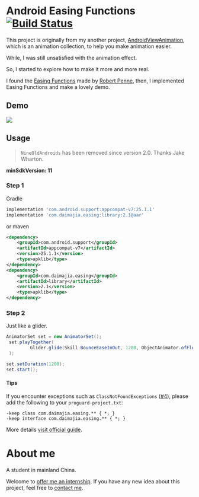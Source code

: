 # Android Easing Functions [![Build Status](https://travis-ci.org/daimajia/AnimationEasingFunctions.svg?branch=master)](https://travis-ci.org/daimajia/AnimationEasingFunctions)

This project is originally from my another project, [AndroidViewAnimation](https://github.com/daimajia/AndroidViewAnimations), which is an animation collection, to help you make animation easier.

While, I was still unsatisfied with the animation effect.

So, I started to explore how to make it more and more real.

I found the [Easing Functions](http://easings.net/) made by [Robert Penne](http://robertpenner.com/), then, I implemented Easing Functions and make a lovely demo.

## Demo

![](http://ww4.sinaimg.cn/mw690/610dc034jw1ehuzoul4h8g20b00gmh9s.gif)

## Usage

> `NineOldAndroids` has been removed since version 2.0. Thanks Jake Wharton.

**minSdkVersion: 11**

### Step 1

Gradle

```groovy
implementation 'com.android.support:appcompat-v7:25.1.1'
implementation 'com.daimajia.easing:library:2.1@aar'
```
or maven

```xml
<dependency>
    <groupId>com.android.support</groupId>
    <artifactId>appcompat-v7</artifactId>
    <version>25.1.1</version>
    <type>apklib</type>
</dependency>
<dependency>
    <groupId>com.daimajia.easing</groupId>
    <artifactId>library</artifactId>
    <version>2.1</version>
    <type>apklib</type>
</dependency>
```

### Step 2

Just like a glider.

```java
AnimatorSet set = new AnimatorSet();
 set.playTogether(
         Glider.glide(Skill.BounceEaseInOut, 1200, ObjectAnimator.ofFloat(mTarget, "translationY", 0, 100))
 );

set.setDuration(1200);
set.start();
```

#### Tips

If you encounter exceptions such as `ClassNotFoundExceptions` ([#4](https://github.com/daimajia/AnimationEasingFunctions/issues/4)), please add the following to your `proguard-project.txt`:

```
-keep class com.daimajia.easing.** { *; }
-keep interface com.daimajia.easing.** { *; }
```

More details [visit official guide](http://developer.android.com/tools/help/proguard.html#configuring).

# About me

A student in mainland China.

Welcome to [offer me an internship](mailto:daimajia@gmail.com).
If you have any new idea about this project, feel free to [contact me](mailto:daimajia@gmail.com).
